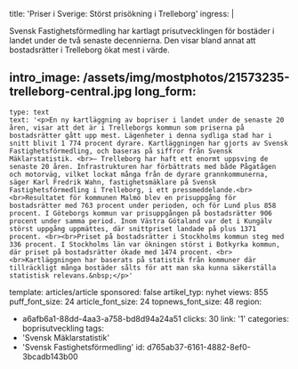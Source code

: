 title: 'Priser i Sverige: Störst prisökning i Trelleborg'
ingress: |
  <p>Svensk Fastighetsförmedling har kartlagt prisutvecklingen för bostäder i landet under de två senaste decennierna. Den visar bland annat att bostadsrätter i Trelleborg ökat mest i värde.
  </p>
  
intro_image: /assets/img/mostphotos/21573235-trelleborg-central.jpg
long_form:
  -
    type: text
    text: '<p>En ny kartläggning av bopriser i landet under de senaste 20 åren, visar att det är i Trelleborgs kommun som priserna på bostadsrätter gått upp mest. Lägenheter i denna sydliga stad har i snitt blivit 1 774 procent dyrare. Kartläggningen har gjorts av Svensk Fastighetsförmedling, och baseras på siffror från Svensk Mäklarstatistik. <br>– Trelleborg har haft ett enormt uppsving de senaste 20 åren. Infrastrukturen har förbättrats med både Pågatågen och motorväg, vilket lockat många från de dyrare grannkommunerna, säger Karl Fredrik Wahn, fastighetsmäklare på Svensk Fastighetsförmedling i Trelleborg, i ett pressmeddelande.<br><br>Resultatet för kommunen Malmö blev en prisuppgång för bostadsrätter med 763 procent under perioden, och för Lund plus 858 procent. I Göteborgs kommun var prisuppgången på bostadsrätter 906 procent under samma period. Inom Västra Götaland var det i Kungälv störst uppgång uppmättes, där snittpriset landade på plus 1371 procent. <br><br>Priset på bostadsrätter i Stockholms kommun steg med 336 procent. I Stockholms län var ökningen störst i Botkyrka kommun, där priset på bostadsrätter ökade med 1474 procent. <br><br>Kartläggningen har baserats på statistik från kommuner där tillräckligt många bostäder sålts för att man ska kunna säkerställa statistisk relevans.&nbsp;</p>'
template: articles/article
sponsored: false
artikel_typ: nyhet
views: 855
puff_font_size: 24
article_font_size: 24
topnews_font_size: 48
region:
  - a6afb6a1-88dd-4aa3-a758-bd8d94a24a51
clicks: 30
link: '1'
categories: boprisutveckling
tags:
  - 'Svensk Mäklarstatistik'
  - 'Svensk Fastighetsförmedling'
id: d765ab37-6161-4882-8ef0-3bcadb143b00
